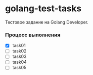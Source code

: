 # golang-test-tasks
Тестовое задание на Golang Developer.

### Процесс выполнения

- [x] task01
- [ ] task02
- [ ] task03
- [ ] task04
- [ ] task05